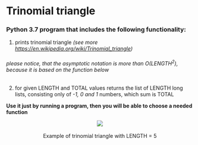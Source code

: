 # Trinomial triangle 
### Python 3.7 program that includes the following functionality: <br>
1. prints trinomial triangle _(see more https://en.wikipedia.org/wiki/Trinomial_triangle)_ <br>
###### please notice, that the asymptotic notation is more than O(LENGTH<sup>2</sup>), because it is based on the function below
2. for given LENGTH and TOTAL values returns the list of LENGTH long lists, consisting only of _-1, 0 and 1_ numbers, which sum is TOTAL

**Use it just by running a program, then you will be able to choose a needed function**

<p align="center">
          <img src="https://wikimedia.org/api/rest_v1/media/math/render/svg/cc502b2cecdfb28fa8674bd32b3f1097ce6451be">
          <br><br>
          Example of trinomial triangle with LENGTH = 5
</p>
